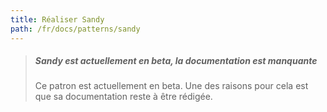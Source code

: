 ```yaml
---
title: Réaliser Sandy
path: /fr/docs/patterns/sandy
---
```


> ##### Sandy est actuellement en beta, la documentation est manquante
>
> Ce patron est actuellement en beta. Une des raisons pour cela est que sa documentation 
> reste à être rédigée.
